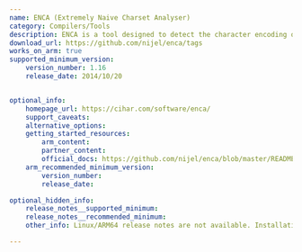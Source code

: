 ```yaml
---
name: ENCA (Extremely Naive Charset Analyser)
category: Compilers/Tools
description: ENCA is a tool designed to detect the character encoding of text files and convert them to other encodings if needed. It supports various encodings and languages, making it versatile for text-processing tasks.
download_url: https://github.com/nijel/enca/tags
works_on_arm: true
supported_minimum_version:
    version_number: 1.16
    release_date: 2014/10/20


optional_info:
    homepage_url: https://cihar.com/software/enca/
    support_caveats:
    alternative_options:
    getting_started_resources:
        arm_content:
        partner_content:
        official_docs: https://github.com/nijel/enca/blob/master/README.md#installation
    arm_recommended_minimum_version:
        version_number:
        release_date:

optional_hidden_info:
    release_notes__supported_minimum:
    release_notes__recommended_minimum:
    other_info: Linux/ARM64 release notes are not available. Installation and testing are done via the [tar archive](https://github.com/nijel/enca/releases/tag/1.16).

---
```


